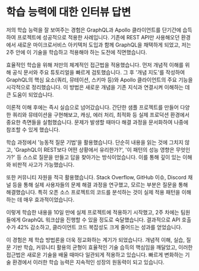 # 학습 능력에 대한 인터뷰 답변

저의 학습 능력을 잘 보여주는 경험은 GraphQL과 Apollo 클라이언트를 단기간에 습득하여 프로젝트에 성공적으로 적용한 사례입니다. 기존에 REST API만 사용해오던 환경에서 새로운 마이크로서비스 아키텍처 도입과 함께 GraphQL을 채택하게 되었고, 저는 2주 안에 이 기술을 학습하고 적용해야 하는 도전에 직면했습니다.

효율적인 학습을 위해 저만의 체계적인 접근법을 적용했습니다. 먼저 개념적 이해를 위해 공식 문서와 주요 튜토리얼을 빠르게 검토했습니다. 그 후 '개념 지도'를 작성하여 GraphQL의 핵심 요소(쿼리, 뮤테이션, 스키마 등)와 Apollo 클라이언트의 주요 기능을 시각적으로 정리했습니다. 이 방법은 새로운 개념을 기존 지식과 연결시켜 이해하는 데 큰 도움이 되었습니다.

이론적 이해 후에는 즉시 실습으로 넘어갔습니다. 간단한 샘플 프로젝트를 만들어 다양한 쿼리와 뮤테이션을 구현해보고, 캐싱, 에러 처리, 최적화 등 실제 프로덕션 환경에서 중요한 측면들을 실험했습니다. 문제가 발생할 때마다 해결 과정을 문서화하여 나중에 참조할 수 있게 했습니다.

학습 과정에서 '능동적 질문 기법'을 활용했습니다. 단순히 내용을 읽는 것에 그치지 않고, 'GraphQL이 REST보다 어떤 상황에서 유리한가?', '이 패턴의 성능 영향은 무엇인가?' 등 스스로 질문을 만들고 답을 찾아가는 방식이었습니다. 이를 통해 깊이 있는 이해와 비판적 사고가 가능했습니다.

또한 커뮤니티 자원을 적극 활용했습니다. Stack Overflow, GitHub 이슈, Discord 채널 등을 통해 실제 사용자들의 문제 해결 과정을 연구했고, 모르는 부분은 질문을 통해 해결했습니다. 특히 오픈 소스 프로젝트의 코드를 분석하는 것이 실제 적용 패턴을 이해하는 데 매우 효과적이었습니다.

이렇게 학습한 내용을 10일 만에 실제 프로젝트에 적용하기 시작했고, 2주 차에는 팀원들에게 GraphQL 워크샵을 진행할 수 있을 정도로 숙달했습니다. 결과적으로 API 호출 수가 42% 감소하고, 클라이언트 코드 복잡성도 크게 줄어드는 성과를 얻었습니다.

이 경험은 제 학습 방법론을 더욱 정교화하는 계기가 되었습니다. 개념적 이해, 실습, 질문 기반 학습, 커뮤니티 활용의 균형이 효율적인 기술 습득의 핵심임을 깨달았고, 이러한 접근법은 새로운 기술을 배울 때마다 일관되게 적용하고 있습니다. 빠르게 변화하는 기술 환경에서 이러한 학습 능력은 지속적인 성장의 원동력이 되고 있습니다.